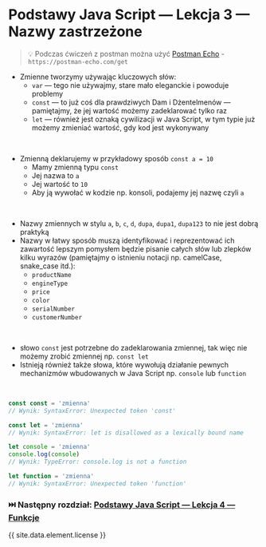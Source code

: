 # Podstawy Java Script — Lekcja 3 — Nazwy zastrzeżone

> 💡 Podczas ćwiczeń z postman można użyć [Postman Echo](https://learning.postman.com/docs/developer/echo-api/) -
```https://postman-echo.com/get```

* Zmienne tworzymy używając kluczowych słów:
    * ```var``` — tego nie używajmy, stare mało eleganckie i powoduje problemy
    * ```const``` — to już coś dla prawdziwych Dam i Dżentelmenów — pamiętajmy, że jej wartość możemy zadeklarować tylko
      raz
    * ```let``` — również jest oznaką cywilizacji w Java Script, w tym typie już możemy zmieniać wartość, gdy kod jest
      wykonywany

<br>

* Zmienną deklarujemy w przykładowy sposób ```const a = 10```
    * Mamy zmienną typu ```const```
    * Jej nazwa to ```a```
    * Jej wartość to ```10```
    * Aby ją wywołać w kodzie np. konsoli, podajemy jej nazwę czyli ```a```

<br>

* Nazwy zmiennych w stylu ```a```, ```b```, ```c```, ```d```, ```dupa```, ```dupa1```, ```dupa123``` to nie jest dobrą
  praktyką
* Nazwy w łatwy sposób muszą identyfikować i reprezentować ich zawartość lepszym pomysłem będzie pisanie całych słów lub
  zlepków kilku wyrazów (pamiętajmy o istnieniu notacji np. camelCase, snake_case itd.):
    * ```productName```
    * ```engineType```
    * ```price```
    * ```color```
    * ```serialNumber```
    * ```customerNumber```

<br>

* słowo ```const``` jest potrzebne do zadeklarowania zmiennej, tak więc nie możemy zrobić zmiennej np. ```const let```
* Istnieją również także słowa, które wywołują działanie pewnych mechanizmów wbudowanych w Java Script np. ```console```
  lub ```function```

<br>

```jsx
const const = 'zmienna'
// Wynik: SyntaxError: Unexpected token 'const'

const let = 'zmienna'
// Wynik: SyntaxError: let is disallowed as a lexically bound name

let console = 'zmienna'
console.log(console)
// Wynik: TypeError: console.log is not a function

let function = 'zmienna'
// Wynik: SyntaxError: Unexpected token 'function'
```

### ⏭️ Następny rozdział: [Podstawy Java Script — Lekcja 4 — Funkcje](lesson04-01-funkcje.md)

{{ site.data.element.license }}